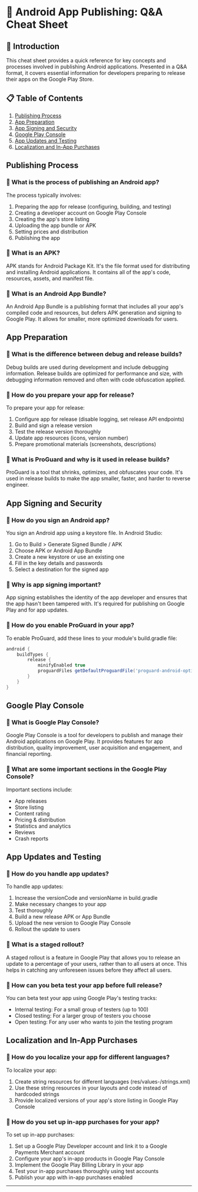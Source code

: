# 📱 Android App Publishing: Q&A Cheat Sheet

## 🚀 Introduction

This cheat sheet provides a quick reference for key concepts and processes involved in publishing Android applications. Presented in a Q&A format, it covers essential information for developers preparing to release their apps on the Google Play Store.

## 📋 Table of Contents

1. [Publishing Process](#publishing-process)
2. [App Preparation](#app-preparation)
3. [App Signing and Security](#app-signing-and-security)
4. [Google Play Console](#google-play-console)
5. [App Updates and Testing](#app-updates-and-testing)
6. [Localization and In-App Purchases](#localization-and-in-app-purchases)

## Publishing Process

### 🔹 What is the process of publishing an Android app?
The process typically involves:
1. Preparing the app for release (configuring, building, and testing)
2. Creating a developer account on Google Play Console
3. Creating the app's store listing
4. Uploading the app bundle or APK
5. Setting prices and distribution
6. Publishing the app

### 🔹 What is an APK?
APK stands for Android Package Kit. It's the file format used for distributing and installing Android applications. It contains all of the app's code, resources, assets, and manifest file.

### 🔹 What is an Android App Bundle?
An Android App Bundle is a publishing format that includes all your app's compiled code and resources, but defers APK generation and signing to Google Play. It allows for smaller, more optimized downloads for users.

## App Preparation

### 🔹 What is the difference between debug and release builds?
Debug builds are used during development and include debugging information. Release builds are optimized for performance and size, with debugging information removed and often with code obfuscation applied.

### 🔹 How do you prepare your app for release?
To prepare your app for release:
1. Configure app for release (disable logging, set release API endpoints)
2. Build and sign a release version
3. Test the release version thoroughly
4. Update app resources (icons, version number)
5. Prepare promotional materials (screenshots, descriptions)

### 🔹 What is ProGuard and why is it used in release builds?
ProGuard is a tool that shrinks, optimizes, and obfuscates your code. It's used in release builds to make the app smaller, faster, and harder to reverse engineer.

## App Signing and Security

### 🔹 How do you sign an Android app?
You sign an Android app using a keystore file. In Android Studio:
1. Go to Build > Generate Signed Bundle / APK
2. Choose APK or Android App Bundle
3. Create a new keystore or use an existing one
4. Fill in the key details and passwords
5. Select a destination for the signed app

### 🔹 Why is app signing important?
App signing establishes the identity of the app developer and ensures that the app hasn't been tampered with. It's required for publishing on Google Play and for app updates.

### 🔹 How do you enable ProGuard in your app?
To enable ProGuard, add these lines to your module's build.gradle file:
```groovy
android {
    buildTypes {
        release {
            minifyEnabled true
            proguardFiles getDefaultProguardFile('proguard-android-optimize.txt'), 'proguard-rules.pro'
        }
    }
}
```

## Google Play Console

### 🔹 What is Google Play Console?
Google Play Console is a tool for developers to publish and manage their Android applications on Google Play. It provides features for app distribution, quality improvement, user acquisition and engagement, and financial reporting.

### 🔹 What are some important sections in the Google Play Console?
Important sections include:
- App releases
- Store listing
- Content rating
- Pricing & distribution
- Statistics and analytics
- Reviews
- Crash reports

## App Updates and Testing

### 🔹 How do you handle app updates?
To handle app updates:
1. Increase the versionCode and versionName in build.gradle
2. Make necessary changes to your app
3. Test thoroughly
4. Build a new release APK or App Bundle
5. Upload the new version to Google Play Console
6. Rollout the update to users

### 🔹 What is a staged rollout?
A staged rollout is a feature in Google Play that allows you to release an update to a percentage of your users, rather than to all users at once. This helps in catching any unforeseen issues before they affect all users.

### 🔹 How can you beta test your app before full release?
You can beta test your app using Google Play's testing tracks:
- Internal testing: For a small group of testers (up to 100)
- Closed testing: For a larger group of testers you choose
- Open testing: For any user who wants to join the testing program

## Localization and In-App Purchases

### 🔹 How do you localize your app for different languages?
To localize your app:
1. Create string resources for different languages (res/values-<language-code>/strings.xml)
2. Use these string resources in your layouts and code instead of hardcoded strings
3. Provide localized versions of your app's store listing in Google Play Console

### 🔹 How do you set up in-app purchases for your app?
To set up in-app purchases:
1. Set up a Google Play Developer account and link it to a Google Payments Merchant account
2. Configure your app's in-app products in Google Play Console
3. Implement the Google Play Billing Library in your app
4. Test your in-app purchases thoroughly using test accounts
5. Publish your app with in-app purchases enabled

---